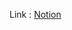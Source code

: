 [notion]:https://foremost-tellurium-295.notion.site/JPA-1-6809b33a703049558e2f062146a43bf4

Link : [Notion][notion]
